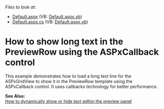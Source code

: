 <!-- default file list -->
*Files to look at*:

* [Default.aspx](./CS/WebSite/Default.aspx) (VB: [Default.aspx.vb](./VB/WebSite/Default.aspx.vb))
* [Default.aspx.cs](./CS/WebSite/Default.aspx.cs) (VB: [Default.aspx.vb](./VB/WebSite/Default.aspx.vb))
<!-- default file list end -->
# How to show long text in the PreviewRow using the ASPxCallback control


<p>This example demonstrates how to load a long text line for the ASPxGridView to show it in the PreviewRow template using the ASPxCallback control. It uses callbacks technology for better performance.</p><p><strong>See Also:</strong><br />
<a href="https://www.devexpress.com/Support/Center/p/E2285">How to dynamically show or hide text within the preview panel</a></p>

<br/>


